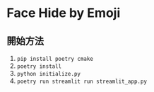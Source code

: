 # Face Hide by Emoji

## 開始方法

1. `pip install poetry cmake`
1. `poetry install`
1. `python initialize.py`
1. `poetry run streamlit run streamlit_app.py`